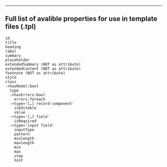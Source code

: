 --------------------------------
Full list of avalible properties
for use in template files (.tpl)
--------------------------------
```
id
title
heading
label
summary
placeholder
extendedSummary (NOT as attribute)
extendedContent (NOT as attribute)
footnote (NOT as attribute)
style
class
->hasModel:bool
  type
  ->hasErrors:bool
    errors:foreach
  ->type='[…] record-component'
    isEditable
    value
  ->type='[…] field'
    isRequired
  ->type='input field'
    inputType
    pattern
    minlength
    maxlength
    min
    max
    step
    hint
```

